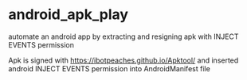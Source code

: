 # android_apk_play
automate an android app by extracting and resigning apk with INJECT EVENTS permission


Apk is signed with https://ibotpeaches.github.io/Apktool/
and inserted android INJECT EVENTS permission into AndroidManifest file

